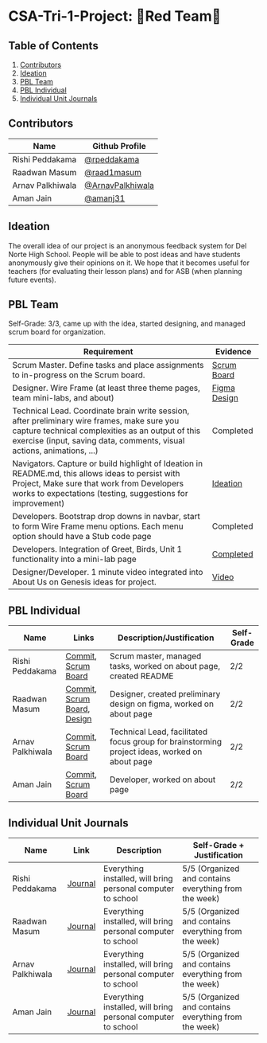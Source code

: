 # CSA-Tri-1-Project: 🔴Red Team🔴 

## Table of Contents
1. [Contributors](https://github.com/raad1masum/AP-CSA-Tri-1-Project#contributors)
2. [Ideation](https://github.com/raad1masum/AP-CSA-Tri-1-Project#ideation)
3. [PBL Team](https://github.com/raad1masum/AP-CSA-Tri-1-Project#pbl-team)
4. [PBL Individual](https://github.com/raad1masum/AP-CSA-Tri-1-Project#pbl-individual)
5. [Individual Unit Journals](https://github.com/raad1masum/AP-CSA-Tri-1-Project#individual-unit-journals)

## Contributors
| Name | Github Profile |
| - | - |
| Rishi Peddakama | [@rpeddakama](https://github.com/rpeddakama) |
| Raadwan Masum | [@raad1masum](https://github.com/raad1masum) |
| Arnav Palkhiwala | [@ArnavPalkhiwala](https://github.com/ArnavPalkhiwala) |
| Aman Jain | [@amanj31](https://github.com/amanj31) |

## Ideation
The overall idea of our project is an anonymous feedback system for Del Norte High School. People will be able to post ideas and have students anonymously give their opinions on it. We hope that it becomes useful for teachers (for evaluating their lesson plans) and for ASB (when planning future events).

## PBL Team

Self-Grade: 3/3, came up with the idea, started designing, and managed scrum board for organization.

| Requirement | Evidence |
| - | - |
| Scrum Master. Define tasks and place assignments to in-progress on the Scrum board. | [Scrum Board](https://github.com/raad1masum/AP-CSA-Tri-1-Project/projects) |
| Designer. Wire Frame (at least three theme pages, team mini-labs, and about) | [Figma Design](https://www.figma.com/file/Gwml5xTAfzebPmFUXSoqm4/AP-CSA-Project?node-id=0%3A1) |
| Technical Lead. Coordinate brain write session, after preliminary wire frames, make sure you capture technical complexities as an output of this exercise (input, saving data, comments, visual actions, animations, ...) | Completed |
| Navigators. Capture or build highlight of Ideation in README.md, this allows ideas to persist with Project,  Make sure that work from Developers works to expectations (testing, suggestions for improvement) | [Ideation](https://github.com/raad1masum/AP-CSA-Tri-1-Project#ideation) |
| Developers. Bootstrap drop downs in navbar, start to form Wire Frame menu options.  Each menu option should have a Stub code page | Completed |
| Developers. Integration of Greet, Birds, Unit 1 functionality into a mini-lab page | [Completed](https://github.com/raad1masum/AP-CSA-Tri-1-Project/commit/23b4cb4e77e37c3f1704bb52e7ee829a2d75f3c3) |
| Designer/Developer. 1 minute video integrated into About Us on Genesis ideas for project. | [Video](https://www.youtube.com/watch?v=DS3nnkHsSHk) |

## PBL Individual
| Name | Links | Description/Justification | Self-Grade |
| - | - | - | - |
| Rishi Peddakama | [Commit](https://github.com/raad1masum/AP-CSA-Tri-1-Project/commit/3780df25b5cd5db276b8d24aff8b597dea7926ec), [Scrum Board](https://github.com/raad1masum/AP-CSA-Tri-1-Project/projects) | Scrum master, managed tasks, worked on about page, created README | 2/2 |
| Raadwan Masum | [Commit](https://github.com/raad1masum/AP-CSA-Tri-1-Project/commit/f885dcb38b314b8faf3c1e939024a31640660c07), [Scrum Board](https://github.com/raad1masum/AP-CSA-Tri-1-Project/projects), [Design](https://www.figma.com/file/Gwml5xTAfzebPmFUXSoqm4/AP-CSA-Project?node-id=0%3A1)  | Designer, created preliminary design on figma, worked on about page | 2/2 |
| Arnav Palkhiwala | [Commit](https://github.com/raad1masum/AP-CSA-Tri-1-Project/commit/aeb2d018ab3cabd821b7b61e8c238955adc501c4), [Scrum Board](https://github.com/raad1masum/AP-CSA-Tri-1-Project/projects) | Technical Lead, facilitated focus group for brainstorming project ideas, worked on about page | 2/2 |
| Aman Jain | [Commit](https://github.com/raad1masum/AP-CSA-Tri-1-Project/commit/c0b48a637d332f9fb67a3624e18eb230cd9cf777), [Scrum Board](https://github.com/raad1masum/AP-CSA-Tri-1-Project/projects) | Developer, worked on about page | 2/2 |

## Individual Unit Journals
| Name | Link | Description | Self-Grade + Justification |
| - | - | - | - |
| Rishi Peddakama | [Journal](https://docs.google.com/document/d/1vxzWnE3vU9BzimUlZjcTz79fNOBTLcT7G4B1LLMhNEw/edit?usp=sharing) | Everything installed, will bring personal computer to school | 5/5 (Organized and contains everything from the week) |
| Raadwan Masum | [Journal](https://docs.google.com/document/d/1XdgObYAPpPuwJi6Kvq3mPO6OQn05WOdcwZ73aTua7e8/edit?usp=sharing) | Everything installed, will bring personal computer to school | 5/5 (Organized and contains everything from the week) |
| Arnav Palkhiwala | [Journal](https://docs.google.com/document/d/14JUKWkG_LahbXd0Sn64hrhkVfYiie1kDjvrUdF9fts8/edit) | Everything installed, will bring personal computer to school | 5/5 (Organized and contains everything from the week) |
| Aman Jain | [Journal](https://docs.google.com/document/d/1DZxo0UIKQWJ7KLox5hkE96J63tFqWoBb3ydF6jgcSg0/edit?usp=sharing) | Everything installed, will bring personal computer to school | 5/5 (Organized and contains everything from the week) |
